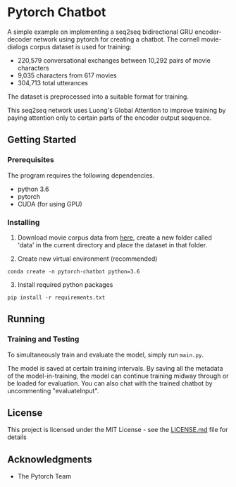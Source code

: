 # Pytorch Chatbot

A simple example on implementing a seq2seq bidirectional GRU encoder-decoder network using pytorch for creating a chatbot. The cornell movie-dialogs corpus dataset is used for training: 

* 220,579 conversational exchanges between 10,292 pairs of movie characters
* 9,035 characters from 617 movies
* 304,713 total utterances

The dataset is preprocessed into a suitable format for training. 

This seq2seq network uses Luong's Global Attention to improve training by paying attention only to certain parts of the encoder output sequence.  

## Getting Started

### Prerequisites

The program requires the following dependencies.  


* python 3.6
* pytorch
* CUDA (for using GPU)


### Installing

1. Download movie corpus data from [here](https://www.cs.cornell.edu/~cristian/Cornell_Movie-Dialogs_Corpus.html), create a new folder called 'data' in the current directory and place the dataset in that folder. 

2. Create new virtual environment (recommended)

```
conda create -n pytorch-chatbot python=3.6
```

3. Install required python packages

```
pip install -r requirements.txt
```

## Running

### Training and Testing

To simultaneously train and evaluate the model, simply run `main.py`. 

The model is saved at certain training intervals. By saving all the metadata of the model-in-training, the model can continue training midway through or be loaded for evaluation. You can also chat with the trained chatbot by uncommenting "evaluateInput". 


## License

This project is licensed under the MIT License - see the [LICENSE.md](LICENSE.md) file for details

## Acknowledgments

* The Pytorch Team

